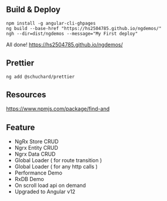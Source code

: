## Build & Deploy

```
npm install -g angular-cli-ghpages
ng build --base-href "https://hs2504785.github.io/ngdemos/"
ngh --dir=dist/ngdemos --message="My First deploy"
```

All done!
https://hs2504785.github.io/ngdemos/

## Prettier

```
ng add @schuchard/prettier
```

## Resources

https://www.npmjs.com/package/find-and

## Feature

- NgRx Store CRUD
- Ngrx Entity CRUD
- Ngrx Data CRUD
- Global Loader ( for route transition )
- Global Loader ( for any http calls )
- Performance Demo
- RxDB Demo
- On scroll load api on demand
- Upgraded to Angular v12
